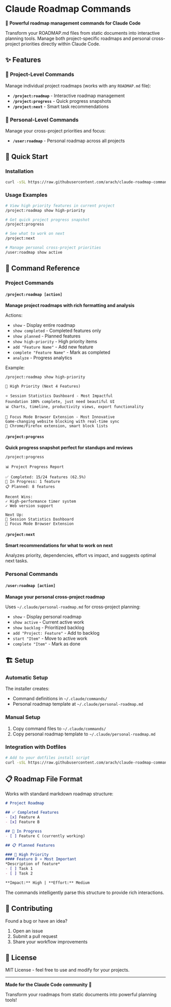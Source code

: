# Claude Roadmap Commands

🎯 **Powerful roadmap management commands for Claude Code**

Transform your ROADMAP.md files from static documents into interactive planning tools. Manage both project-specific roadmaps and personal cross-project priorities directly within Claude Code.

## ✨ Features

### 📁 **Project-Level Commands**
Manage individual project roadmaps (works with any `ROADMAP.md` file):
- **`/project:roadmap`** - Interactive roadmap management 
- **`/project:progress`** - Quick progress snapshots
- **`/project:next`** - Smart task recommendations

### 👤 **Personal-Level Commands**  
Manage your cross-project priorities and focus:
- **`/user:roadmap`** - Personal roadmap across all projects

## 🚀 Quick Start

### Installation
```bash
curl -sSL https://raw.githubusercontent.com/arach/claude-roadmap-commands/main/install.sh | bash
```

### Usage Examples
```bash
# View high priority features in current project
/project:roadmap show high-priority

# Get quick project progress snapshot
/project:progress

# See what to work on next
/project:next

# Manage personal cross-project priorities
/user:roadmap show active
```

## 📖 Command Reference

### Project Commands

#### `/project:roadmap [action]`
**Manage project roadmaps with rich formatting and analysis**

Actions:
- `show` - Display entire roadmap
- `show completed` - Completed features only  
- `show planned` - Planned features
- `show high-priority` - High priority items
- `add "Feature Name"` - Add new feature
- `complete "Feature Name"` - Mark as completed
- `analyze` - Progress analytics

Example:
```bash
/project:roadmap show high-priority
```
```
🎯 High Priority (Next 4 Features)

⭐ Session Statistics Dashboard - Most Impactful
Foundation 100% complete, just need beautiful UI
📊 Charts, timeline, productivity views, export functionality

🌟 Focus Mode Browser Extension - Most Innovative  
Game-changing website blocking with real-time sync
🚀 Chrome/Firefox extension, smart block lists
```

#### `/project:progress`
**Quick progress snapshot perfect for standups and reviews**

```bash
/project:progress
```
```
📊 Project Progress Report

✅ Completed: 15/24 features (62.5%)
🚧 In Progress: 1 feature  
📋 Planned: 8 features

Recent Wins:
✓ High-performance timer system
✓ Web version support

Next Up:
🎯 Session Statistics Dashboard
🌟 Focus Mode Browser Extension
```

#### `/project:next`  
**Smart recommendations for what to work on next**

Analyzes priority, dependencies, effort vs impact, and suggests optimal next tasks.

### Personal Commands

#### `/user:roadmap [action]`
**Manage your personal cross-project roadmap**

Uses `~/.claude/personal-roadmap.md` for cross-project planning:
- `show` - Display personal roadmap
- `show active` - Current active work
- `show backlog` - Prioritized backlog  
- `add "Project: Feature"` - Add to backlog
- `start "Item"` - Move to active work
- `complete "Item"` - Mark as done

## 🏗️ Setup

### Automatic Setup
The installer creates:
- Command definitions in `~/.claude/commands/`
- Personal roadmap template at `~/.claude/personal-roadmap.md`

### Manual Setup
1. Copy command files to `~/.claude/commands/`
2. Copy personal roadmap template to `~/.claude/personal-roadmap.md`

### Integration with Dotfiles
```bash
# Add to your dotfiles install script
curl -sSL https://raw.githubusercontent.com/arach/claude-roadmap-commands/main/install.sh | bash
```

## 📋 Roadmap File Format

Works with standard markdown roadmap structure:

```markdown
# Project Roadmap

## ✅ Completed Features
- [x] Feature A
- [x] Feature B

## 🚧 In Progress  
- [ ] Feature C (currently working)

## 📋 Planned Features

### 🎯 High Priority
#### Feature D ⭐ Most Important
*Description of feature*
- [ ] Task 1
- [ ] Task 2

**Impact:** High | **Effort:** Medium
```

The commands intelligently parse this structure to provide rich interactions.

## 🤝 Contributing

Found a bug or have an idea? 
1. Open an issue
2. Submit a pull request  
3. Share your workflow improvements

## 📄 License

MIT License - feel free to use and modify for your projects.

---

**Made for the Claude Code community** 🚀

Transform your roadmaps from static documents into powerful planning tools!